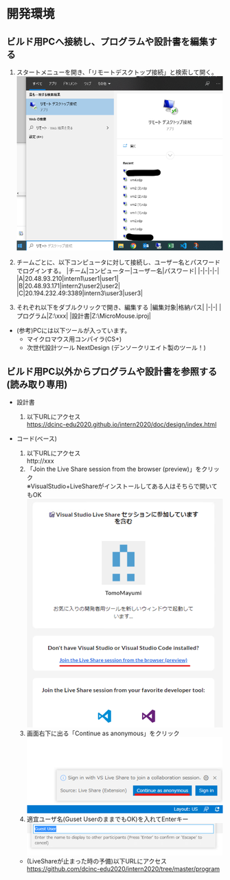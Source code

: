 # 開発環境

## ビルド用PCへ接続し、プログラムや設計書を編集する
1. スタートメニューを開き、「リモートデスクトップ接続」と検索して開く。  
  ![リモートデスクトップ接続](img/remote.png)
1. チームごとに、以下コンピュータに対して接続し、ユーザー名とパスワードでログインする。
    |チーム|コンピューター|ユーザー名|パスワード|
    |-|-|-|-|
    |A|20.48.93.210|intern1\user1|user1|
    |B|20.48.93.171|intern2\user2|user2|
    |C|20.194.232.49:3389|intern3\user3|user3|

1. それぞれ以下をダブルクリックで開き、編集する
    |編集対象|格納パス|
    |-|-|
    |プログラム|Z:\xxx|
    |設計書|Z:\MicroMouse.iproj|


* (参考)PCには以下ツールが入っています。
  * マイクロマウス用コンパイラ(CS+)
  * 次世代設計ツール NextDesign (デンソークリエイト製のツール！)

## ビルド用PC以外からプログラムや設計書を参照する(読み取り専用)
* 設計書
  1. 以下URLにアクセス  
    https://dcinc-edu2020.github.io/intern2020/doc/design/index.html

* コード(ベース)
  1. 以下URLにアクセス  
    http://xxx
  1. 「Join the Live Share session from the browser (preview)」をクリック  
    ※VisualStudio+LiveShareがインストールしてある人はそちらで開いてもOK  
    ![Join](img/live_share_join.png)
  1. 画面右下に出る「Continue as anonymous」をクリック
    ![Continue as anonymous](img/continue_anonymous.png)
  1. 適宜ユーザ名(Guset UserのままでもOK)を入れてEnterキー
    ![Username](img/user_name.png)

  * (LiveShareが止まった時の予備)以下URLにアクセス  
    https://github.com/dcinc-edu2020/intern2020/tree/master/program
